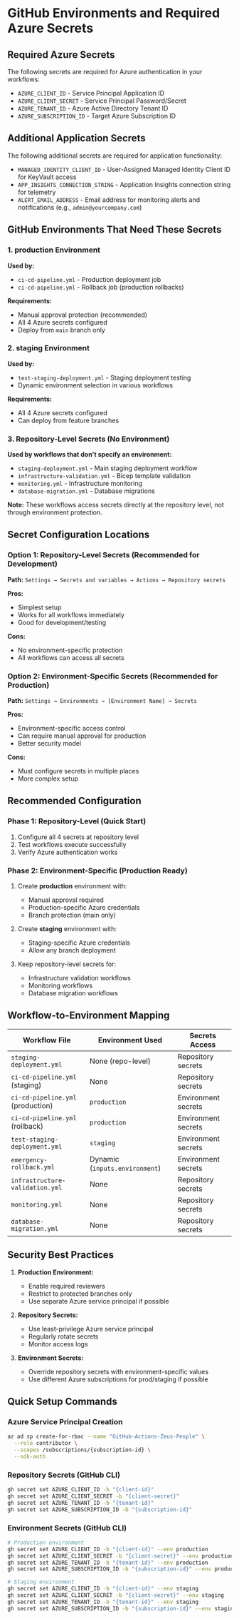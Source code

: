 # GitHub Environments and Required Azure Secrets

## Required Azure Secrets

The following secrets are required for Azure authentication in your workflows:

- `AZURE_CLIENT_ID` - Service Principal Application ID
- `AZURE_CLIENT_SECRET` - Service Principal Password/Secret  
- `AZURE_TENANT_ID` - Azure Active Directory Tenant ID
- `AZURE_SUBSCRIPTION_ID` - Target Azure Subscription ID

## Additional Application Secrets

The following additional secrets are required for application functionality:

- `MANAGED_IDENTITY_CLIENT_ID` - User-Assigned Managed Identity Client ID for KeyVault access
- `APP_INSIGHTS_CONNECTION_STRING` - Application Insights connection string for telemetry
- `ALERT_EMAIL_ADDRESS` - Email address for monitoring alerts and notifications (e.g., `admin@yourcompany.com`)

## GitHub Environments That Need These Secrets

### 1. **production** Environment

**Used by:**

- `ci-cd-pipeline.yml` - Production deployment job
- `ci-cd-pipeline.yml` - Rollback job (production rollbacks)

**Requirements:**

- Manual approval protection (recommended)
- All 4 Azure secrets configured
- Deploy from `main` branch only

### 2. **staging** Environment

**Used by:**

- `test-staging-deployment.yml` - Staging deployment testing
- Dynamic environment selection in various workflows

**Requirements:**

- All 4 Azure secrets configured
- Can deploy from feature branches

### 3. **Repository-Level Secrets (No Environment)**

**Used by workflows that don't specify an environment:**

- `staging-deployment.yml` - Main staging deployment workflow
- `infrastructure-validation.yml` - Bicep template validation
- `monitoring.yml` - Infrastructure monitoring
- `database-migration.yml` - Database migrations

**Note:** These workflows access secrets directly at the repository level, not through environment protection.

## Secret Configuration Locations

### Option 1: Repository-Level Secrets (Recommended for Development)

**Path:** `Settings → Secrets and variables → Actions → Repository secrets`

**Pros:**

- Simplest setup
- Works for all workflows immediately
- Good for development/testing

**Cons:**

- No environment-specific protection
- All workflows can access all secrets

### Option 2: Environment-Specific Secrets (Recommended for Production)

**Path:** `Settings → Environments → [Environment Name] → Secrets`

**Pros:**

- Environment-specific access control
- Can require manual approval for production
- Better security model

**Cons:**

- Must configure secrets in multiple places
- More complex setup

## Recommended Configuration

### Phase 1: Repository-Level (Quick Start)

1. Configure all 4 secrets at repository level
2. Test workflows execute successfully
3. Verify Azure authentication works

### Phase 2: Environment-Specific (Production Ready)

1. Create **production** environment with:

   - Manual approval required
   - Production-specific Azure credentials
   - Branch protection (main only)

2. Create **staging** environment with:

   - Staging-specific Azure credentials
   - Allow any branch deployment

3. Keep repository-level secrets for:
   - Infrastructure validation workflows
   - Monitoring workflows
   - Database migration workflows

## Workflow-to-Environment Mapping

| Workflow File                     | Environment Used               | Secrets Access      |
| --------------------------------- | ------------------------------ | ------------------- |
| `staging-deployment.yml`          | None (repo-level)              | Repository secrets  |
| `ci-cd-pipeline.yml` (staging)    | None                           | Repository secrets  |
| `ci-cd-pipeline.yml` (production) | `production`                   | Environment secrets |
| `ci-cd-pipeline.yml` (rollback)   | `production`                   | Environment secrets |
| `test-staging-deployment.yml`     | `staging`                      | Environment secrets |
| `emergency-rollback.yml`          | Dynamic (`inputs.environment`) | Environment secrets |
| `infrastructure-validation.yml`   | None                           | Repository secrets  |
| `monitoring.yml`                  | None                           | Repository secrets  |
| `database-migration.yml`          | None                           | Repository secrets  |

## Security Best Practices

1. **Production Environment:**

   - Enable required reviewers
   - Restrict to protected branches only
   - Use separate Azure service principal if possible

2. **Repository Secrets:**

   - Use least-privilege Azure service principal
   - Regularly rotate secrets
   - Monitor access logs

3. **Environment Secrets:**
   - Override repository secrets with environment-specific values
   - Use different Azure subscriptions for prod/staging if possible

## Quick Setup Commands

### Azure Service Principal Creation

```bash
az ad sp create-for-rbac --name "GitHub-Actions-Zeus-People" \
  --role contributor \
  --scopes /subscriptions/{subscription-id} \
  --sdk-auth
```

### Repository Secrets (GitHub CLI)

```bash
gh secret set AZURE_CLIENT_ID -b "{client-id}"
gh secret set AZURE_CLIENT_SECRET -b "{client-secret}"
gh secret set AZURE_TENANT_ID -b "{tenant-id}"
gh secret set AZURE_SUBSCRIPTION_ID -b "{subscription-id}"
```

### Environment Secrets (GitHub CLI)

```bash
# Production environment
gh secret set AZURE_CLIENT_ID -b "{client-id}" --env production
gh secret set AZURE_CLIENT_SECRET -b "{client-secret}" --env production
gh secret set AZURE_TENANT_ID -b "{tenant-id}" --env production
gh secret set AZURE_SUBSCRIPTION_ID -b "{subscription-id}" --env production

# Staging environment
gh secret set AZURE_CLIENT_ID -b "{client-id}" --env staging
gh secret set AZURE_CLIENT_SECRET -b "{client-secret}" --env staging
gh secret set AZURE_TENANT_ID -b "{tenant-id}" --env staging
gh secret set AZURE_SUBSCRIPTION_ID -b "{subscription-id}" --env staging
```
